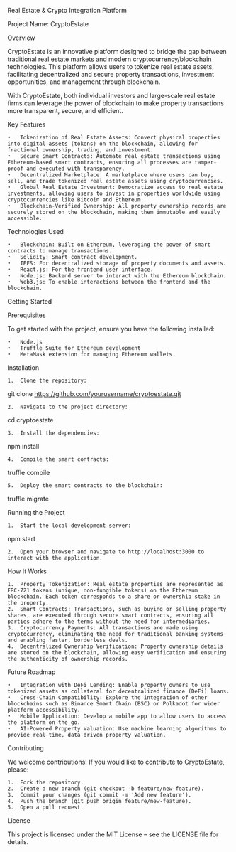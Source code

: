 
Real Estate & Crypto Integration Platform

Project Name: CryptoEstate

Overview

CryptoEstate is an innovative platform designed to bridge the gap between traditional real estate markets and modern cryptocurrency/blockchain technologies. This platform allows users to tokenize real estate assets, facilitating decentralized and secure property transactions, investment opportunities, and management through blockchain.

With CryptoEstate, both individual investors and large-scale real estate firms can leverage the power of blockchain to make property transactions more transparent, secure, and efficient.

Key Features

	•	Tokenization of Real Estate Assets: Convert physical properties into digital assets (tokens) on the blockchain, allowing for fractional ownership, trading, and investment.
	•	Secure Smart Contracts: Automate real estate transactions using Ethereum-based smart contracts, ensuring all processes are tamper-proof and executed with transparency.
	•	Decentralized Marketplace: A marketplace where users can buy, sell, and trade tokenized real estate assets using cryptocurrencies.
	•	Global Real Estate Investment: Democratize access to real estate investments, allowing users to invest in properties worldwide using cryptocurrencies like Bitcoin and Ethereum.
	•	Blockchain-Verified Ownership: All property ownership records are securely stored on the blockchain, making them immutable and easily accessible.

Technologies Used

	•	Blockchain: Built on Ethereum, leveraging the power of smart contracts to manage transactions.
	•	Solidity: Smart contract development.
	•	IPFS: For decentralized storage of property documents and assets.
	•	React.js: For the frontend user interface.
	•	Node.js: Backend server to interact with the Ethereum blockchain.
	•	Web3.js: To enable interactions between the frontend and the blockchain.

Getting Started

Prerequisites

To get started with the project, ensure you have the following installed:

	•	Node.js
	•	Truffle Suite for Ethereum development
	•	MetaMask extension for managing Ethereum wallets

Installation

	1.	Clone the repository:

git clone https://github.com/yourusername/cryptoestate.git


	2.	Navigate to the project directory:

cd cryptoestate


	3.	Install the dependencies:

npm install


	4.	Compile the smart contracts:

truffle compile


	5.	Deploy the smart contracts to the blockchain:

truffle migrate



Running the Project

	1.	Start the local development server:

npm start


	2.	Open your browser and navigate to http://localhost:3000 to interact with the application.

How It Works

	1.	Property Tokenization: Real estate properties are represented as ERC-721 tokens (unique, non-fungible tokens) on the Ethereum blockchain. Each token corresponds to a share or ownership stake in the property.
	2.	Smart Contracts: Transactions, such as buying or selling property shares, are executed through secure smart contracts, ensuring all parties adhere to the terms without the need for intermediaries.
	3.	Cryptocurrency Payments: All transactions are made using cryptocurrency, eliminating the need for traditional banking systems and enabling faster, borderless deals.
	4.	Decentralized Ownership Verification: Property ownership details are stored on the blockchain, allowing easy verification and ensuring the authenticity of ownership records.

Future Roadmap

	•	Integration with DeFi Lending: Enable property owners to use tokenized assets as collateral for decentralized finance (DeFi) loans.
	•	Cross-Chain Compatibility: Explore the integration of other blockchains such as Binance Smart Chain (BSC) or Polkadot for wider platform accessibility.
	•	Mobile Application: Develop a mobile app to allow users to access the platform on the go.
	•	AI-Powered Property Valuation: Use machine learning algorithms to provide real-time, data-driven property valuation.

Contributing

We welcome contributions! If you would like to contribute to CryptoEstate, please:

	1.	Fork the repository.
	2.	Create a new branch (git checkout -b feature/new-feature).
	3.	Commit your changes (git commit -m 'Add new feature').
	4.	Push the branch (git push origin feature/new-feature).
	5.	Open a pull request.

License

This project is licensed under the MIT License – see the LICENSE file for details.

<!---
Morganwatts/Morganwatts is a ✨ special ✨ repository because its `README.md` (this file) appears on your GitHub profile.
You can click the Preview link to take a look at your changes.
--->
